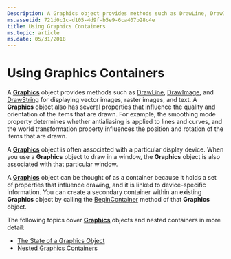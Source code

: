```yaml
---
Description: A Graphics object provides methods such as DrawLine, DrawImage, and DrawString for displaying vector images, raster images, and text.
ms.assetid: 721d0c1c-d105-4d9f-b5e9-6ca407b28c4e
title: Using Graphics Containers
ms.topic: article
ms.date: 05/31/2018
---
```


# Using Graphics Containers

A [**Graphics**](/windows/desktop/api/gdiplusgraphics/nl-gdiplusgraphics-graphics) object provides methods such as [DrawLine](https://msdn.microsoft.com/library/ms535748(v=VS.85).aspx), [DrawImage](https://msdn.microsoft.com/library/ms535746(v=VS.85).aspx), and [DrawString](https://msdn.microsoft.com/library/ms535759(v=VS.85).aspx) for displaying vector images, raster images, and text. A **Graphics** object also has several properties that influence the quality and orientation of the items that are drawn. For example, the smoothing mode property determines whether antialiasing is applied to lines and curves, and the world transformation property influences the position and rotation of the items that are drawn.

A [**Graphics**](/windows/desktop/api/gdiplusgraphics/nl-gdiplusgraphics-graphics) object is often associated with a particular display device. When you use a **Graphics** object to draw in a window, the **Graphics** object is also associated with that particular window.

A [**Graphics**](/windows/desktop/api/gdiplusgraphics/nl-gdiplusgraphics-graphics) object can be thought of as a container because it holds a set of properties that influence drawing, and it is linked to device-specific information. You can create a secondary container within an existing **Graphics** object by calling the [BeginContainer](https://msdn.microsoft.com/library/ms535731(v=VS.85).aspx) method of that **Graphics** object.

The following topics cover [**Graphics**](/windows/desktop/api/gdiplusgraphics/nl-gdiplusgraphics-graphics) objects and nested containers in more detail:

-   [The State of a Graphics Object](-gdiplus-the-state-of-a-graphics-object-use.md)
-   [Nested Graphics Containers](-gdiplus-nested-graphics-containers-use.md)

 

 



